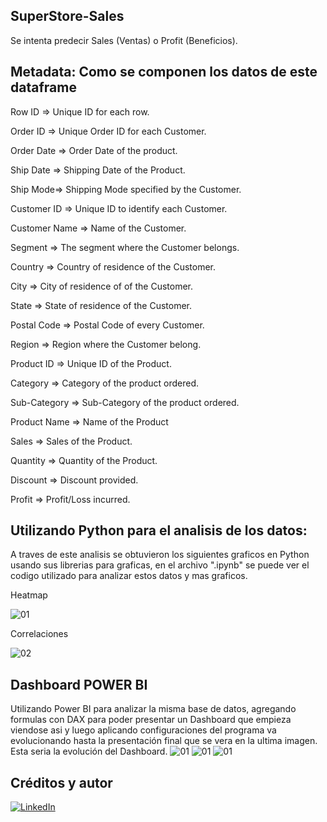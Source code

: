 ## SuperStore-Sales
Se intenta predecir Sales (Ventas) o Profit (Beneficios).

## Metadata: Como se componen los datos de este dataframe
Row ID => Unique ID for each row.

Order ID => Unique Order ID for each Customer.

Order Date => Order Date of the product.

Ship Date => Shipping Date of the Product.

Ship Mode=> Shipping Mode specified by the Customer.

Customer ID => Unique ID to identify each Customer.

Customer Name => Name of the Customer.

Segment => The segment where the Customer belongs.

Country => Country of residence of the Customer.

City => City of residence of of the Customer.

State => State of residence of the Customer.

Postal Code => Postal Code of every Customer.

Region => Region where the Customer belong.

Product ID => Unique ID of the Product.

Category => Category of the product ordered.

Sub-Category => Sub-Category of the product ordered.

Product Name => Name of the Product

Sales => Sales of the Product.

Quantity => Quantity of the Product.

Discount => Discount provided.

Profit => Profit/Loss incurred.

## Utilizando Python para el analisis de los datos:
A traves de este analisis se obtuvieron los siguientes graficos en Python usando sus librerias para graficas, en el archivo ".ipynb" se puede ver el codigo utilizado para analizar estos datos y mas graficos.

Heatmap

![01](https://user-images.githubusercontent.com/94582879/173687150-e9a4c7fc-e29e-487e-a005-b1e398e6f716.jpg)

Correlaciones

![02](https://user-images.githubusercontent.com/94582879/173687153-435f4b86-ba6c-4ed5-ab86-5f5550b4dde3.jpg)

## Dashboard POWER BI
Utilizando Power BI para analizar la misma base de datos, agregando formulas con DAX para poder presentar un Dashboard que empieza viendose asi y luego aplicando configuraciones del programa va evolucionando hasta la presentación final que se vera en la ultima imagen.
Esta seria la evolución del Dashboard.
![01](https://user-images.githubusercontent.com/94582879/174399022-288aeb55-40ef-490f-83b2-c8b2f0e4525a.jpg)
![01](https://user-images.githubusercontent.com/94582879/176806929-208cf41a-1e40-43de-be78-fe2f22a9e8b5.jpg)
![01](https://user-images.githubusercontent.com/94582879/177233529-1b3013e7-3273-4f91-bdb7-7a5f0c11181d.jpg)


## Créditos y autor
[![LinkedIn](https://img.shields.io/badge/LinkedIn-Nestor_Diaz-0077B5?style=for-the-badge&logo=linkedin&logoColor=white&labelColor=101010)](https://www.linkedin.com/in/contadornestordiaz/)
